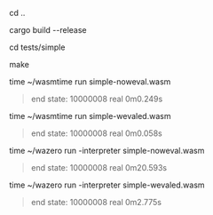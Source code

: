 cd ..

<install rust>

<install wasmtime>

cargo build --release

cd tests/simple

make

time ~/wasmtime run simple-noweval.wasm

> end state: 10000008
> real    0m0.249s

time ~/wasmtime run simple-wevaled.wasm

> end state: 10000008
> real    0m0.058s

<install wazero>

time ~/wazero run -interpreter simple-noweval.wasm

> end state: 10000008
> real    0m20.593s

time ~/wazero run -interpreter simple-wevaled.wasm

> end state: 10000008
> real    0m2.775s
